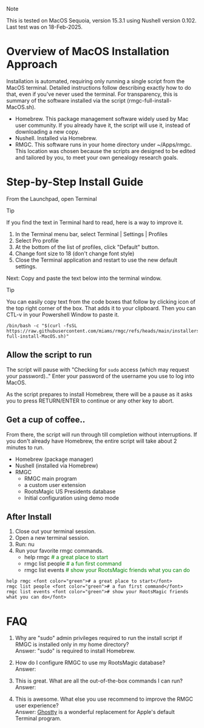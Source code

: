 > [!NOTE]
> This is tested on MacOS Sequoia, version 15.3.1 using Nushell version 0.102. Last test was on 18-Feb-2025.

# Overview of MacOS Installation Approach

Installation is automated, requiring only running a single script from the MacOS terminal. Detailed instructions follow describing exactly how to do that, even if you've never used the terminal. For transparency, this is summary of the software installed via the script (rmgc-full-install-MacOS.sh).

- Homebrew. This package management software widely used by Mac user community. If you already have it, the script will use it, instead of downloading a new copy.
- Nushell. Installed via Homebrew.
- RMGC. This software runs in your home directory under ~/Apps/rmgc. This location was chosen because the scripts are designed to be edited and tailored by you, to meet your own genealogy research goals.

# Step-by-Step Install Guide

From the Launchpad, open Terminal

> [!TIP]
> If you find the text in Terminal hard to read, here is a way to improve it.
>
> 1.  In the Terminal menu bar, select Terminal | Settings | Profiles
> 2.  Select Pro profile
> 3.  At the bottom of the list of profiles, click "Default" button.
> 4.  Change font size to 18 (don't change font style)
> 5.  Close the Terminal application and restart to use the new default settings.

Next: Copy and paste the text below into the terminal window.

> [!TIP]
> You can easily copy text from the code boxes that follow by clicking icon of the top right corner of the box. That adds it to your clipboard. Then you can CTL-v in your Powershell Window to paste it.

```
/bin/bash -c "$(curl -fsSL https://raw.githubusercontent.com/miams/rmgc/refs/heads/main/installers/rmgc-full-install-MacOS.sh)"

```

## Allow the script to run

The script will pause with "Checking for `sudo` access (which may request your password).." Enter your password of the username you use to log into MacOS.

As the script prepares to install Homebrew, there will be a pause as it asks you to press RETURN/ENTER to continue or any other key to abort.

## Get a cup of coffee..

From there, the script will run through till completion without interruptions. If you don't already have Homebrew, the entire script will take about 2 minutes to run.

- Homebrew (package manager)
- Nushell (installed via Homebrew)
- RMGC
  - RMGC main program
  - a custom user extension
  - RootsMagic US Presidents database
  - Initial configuration using demo mode

## After Install

1. Close out your terminal session.
2. Open a new terminal session.
3. Run: nu
4. Run your favorite rmgc commands.
   - help rmgc <font color="green"># a great place to start</font>
   - rmgc list people <font color="green"># a fun first command</font>
   - rmgc list events <font color="green"># show your RootsMagic friends what you can do</font>

```
help rmgc <font color="green"># a great place to start</font>
rmgc list people <font color="green"># a fun first command</font>
rmgc list events <font color="green"># show your RootsMagic friends what you can do</font>
```

# FAQ

1. Why are "sudo" admin privileges required to run the install script if RMGC is installed only in my home directory?  
   Answer: "sudo" is required to install Homebrew.

2. How do I configure RMGC to use my RootsMagic database?  
   Answer:

3. This is great. What are all the out-of-the-box commands I can run?  
   Answer:

4. This is awesome. What else you use recommend to improve the RMGC user experience?  
   Answer: [Ghostty](https://ghostty.org/) is a wonderful replacement for Apple's default Terminal program.
